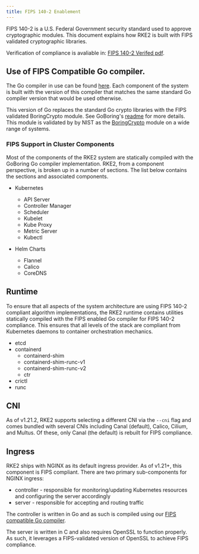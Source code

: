 ```yaml
---
title: FIPS 140-2 Enablement
---
```


FIPS 140-2 is a U.S. Federal Government security standard used to approve cryptographic modules. This document explains how RKE2 is built with FIPS validated cryptographic libraries.

Verification of compliance is avaliable in: [FIPS 140-2 Verifed pdf](/RKE2_FIPS_Verified.pdf).

## Use of FIPS Compatible Go compiler.

The Go compiler in use can be found [here](https://go.googlesource.com/go/+/dev.boringcrypto). Each component of the system is built with the version of this compiler that matches the same standard Go compiler version that would be used otherwise.

This version of Go replaces the standard Go crypto libraries with the FIPS validated BoringCrypto module. See GoBoring's [readme](https://go.dev/src/crypto/internal/boring/README) for more details. This module is validated by by NIST as the [BoringCrypto](https://csrc.nist.gov/projects/cryptographic-module-validation-program/certificate/4407) module on a wide range of systems. 

### FIPS Support in Cluster Components

Most of the components of the RKE2 system are statically compiled with the GoBoring Go compiler implementation. RKE2, from a component perspective, is broken up in a number of sections. The list below contains the sections and associated components.

* Kubernetes
  * API Server
  * Controller Manager
  * Scheduler
  * Kubelet
  * Kube Proxy
  * Metric Server
  * Kubectl

* Helm Charts
  * Flannel
  * Calico
  * CoreDNS

## Runtime

To ensure that all aspects of the system architecture are using FIPS 140-2 compliant algorithm implementations, the RKE2 runtime contains utilities statically compiled with the FIPS enabled Go compiler for FIPS 140-2 compliance. This ensures that all levels of the stack are compliant from Kubernetes daemons to container orchestration mechanics.

* etcd
* containerd
  * containerd-shim
  * containerd-shim-runc-v1
  * containerd-shim-runc-v2
  * ctr
* crictl
* runc

## CNI

As of v1.21.2, RKE2 supports selecting a different CNI via the `--cni` flag and comes bundled with several CNIs including Canal (default), Calico, Cilium, and Multus. Of these, only Canal (the default) is rebuilt for FIPS compliance.

## Ingress

RKE2 ships with NGINX as its default ingress provider. As of v1.21+, this component is FIPS compliant. There are two primary sub-components for NGINX ingress:

- controller - responsible for monitoring/updating Kubernetes resources and configuring the server accordingly
- server - responsible for accepting and routing traffic

The controller is written in Go and as such is compiled using our [FIPS compatible Go compiler](#use-of-fips-compatible-go-compiler).

The server is written in C and also requires OpenSSL to function properly. As such, it leverages a FIPS-validated version of OpenSSL to achieve FIPS compliance.
